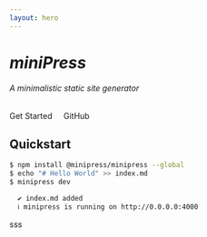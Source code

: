 ```yaml
---
layout: hero
---
```


<mp-flex>
<mp-flex-item><mp-hero-logo :width="150" /></mp-flex-item>
<mp-flex-item>
<h1><em>miniPress</em></h1>
<p><em>A minimalistic static site generator</em></p>
<div style="margin-top:2rem;">
<mp-button to="/guide/">Get Started</mp-button>
<mp-button style="margin-left:1rem;" secondary to="/guide/">GitHub</mp-button>
</div>
</mp-flex-item>
</mp-flex>

## Quickstart

``` sh
$ npm install @minipress/minipress --global
$ echo "# Hello World" >> index.md
$ minipress dev

  ✔ index.md added
  ℹ minipress is running on http://0.0.0.0:4000
```

sss